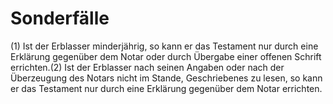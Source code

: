 # Sonderfälle

(1) Ist der Erblasser minderjährig, so kann er das Testament nur durch eine Erklärung gegenüber dem Notar oder durch Übergabe einer offenen Schrift errichten.(2) Ist der Erblasser nach seinen Angaben oder nach der Überzeugung des Notars nicht im Stande, Geschriebenes zu lesen, so kann er das Testament nur durch eine Erklärung gegenüber dem Notar errichten. 

